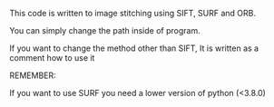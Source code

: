 This code is written to image stitching using SIFT, SURF and ORB.

You can simply change the path inside of program.

If you want to change the method other than SIFT, It is written as a comment how to use it

REMEMBER:

If you want to use SURF you need a lower version of python (<3.8.0)

